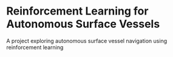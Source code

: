 # Reinforcement Learning for Autonomous Surface Vessels
A project exploring autonomous surface vessel navigation using reinforcement learning
